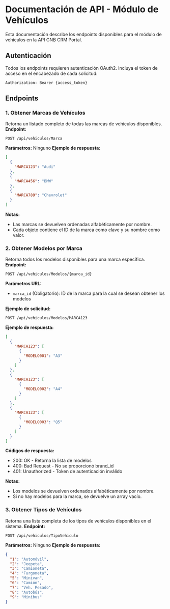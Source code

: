 # Documentación de API - Módulo de Vehículos

Esta documentación describe los endpoints disponibles para el módulo de vehículos en la API GNB CRM Portal.

## Autenticación

Todos los endpoints requieren autenticación OAuth2. Incluya el token de acceso en el encabezado de cada solicitud:

``` 
Authorization: Bearer {access_token}
```

## Endpoints

### 1. Obtener Marcas de Vehículos

Retorna un listado completo de todas las marcas de vehículos disponibles.
**Endpoint:**

``` 
POST /api/vehiculos/Marca
```

**Parámetros:** Ninguno
**Ejemplo de respuesta:**

``` json
[
  {
    "MARCA123": "Audi"
  },
  {
    "MARCA456": "BMW"
  },
  {
    "MARCA789": "Chevrolet"
  }
]
```

**Notas:**

- Las marcas se devuelven ordenadas alfabéticamente por nombre.
- Cada objeto contiene el ID de la marca como clave y su nombre como valor.

### 2. Obtener Modelos por Marca

Retorna todos los modelos disponibles para una marca específica.
**Endpoint:**

``` 
POST /api/vehiculos/Modelos/{marca_id}
```

**Parámetros URL:**

- `marca_id` (Obligatorio): ID de la marca para la cual se desean obtener los modelos

**Ejemplo de solicitud:**

``` 
POST /api/vehiculos/Modelos/MARCA123
```

**Ejemplo de respuesta:**

``` json
[
  {
    "MARCA123": [
      {
        "MODELO001": "A3"
      }
    ]
  },
  {
    "MARCA123": [
      {
        "MODELO002": "A4"
      }
    ]
  },
  {
    "MARCA123": [
      {
        "MODELO003": "Q5"
      }
    ]
  }
]
```

**Códigos de respuesta:**

- 200: OK - Retorna la lista de modelos
- 400: Bad Request - No se proporcionó brand_id
- 401: Unauthorized - Token de autenticación inválido

**Notas:**

- Los modelos se devuelven ordenados alfabéticamente por nombre.
- Si no hay modelos para la marca, se devuelve un array vacío.

### 3. Obtener Tipos de Vehículos

Retorna una lista completa de los tipos de vehículos disponibles en el sistema.
**Endpoint:**

``` 
POST /api/vehiculos/TipoVehiculo
```

**Parámetros:** Ninguno
**Ejemplo de respuesta:**

``` json
{
  "1": "Automóvil",
  "2": "Jeepeta",
  "3": "Camioneta",
  "4": "Furgoneta",
  "5": "Minivan",
  "6": "Camión",
  "7": "Veh. Pesado",
  "8": "Autobús",
  "9": "Minibus"
}
```
